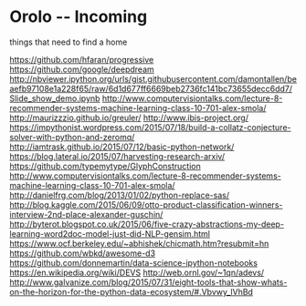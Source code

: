 Orolo -- Incoming
=================

things that need to find a home



https://github.com/hfaran/progressive
https://github.com/google/deepdream
http://nbviewer.ipython.org/urls/gist.githubusercontent.com/damontallen/beaefb97108e1a228f65/raw/6d1d677ff6669beb2736fc141bc73655decc6dd7/Slide_show_demo.ipynb
http://www.computervisiontalks.com/lecture-8-recommender-systems-machine-learning-class-10-701-alex-smola/
http://maurizzzio.github.io/greuler/
http://www.ibis-project.org/
https://impythonist.wordpress.com/2015/07/18/build-a-collatz-conjecture-solver-with-python-and-zeromq/
http://iamtrask.github.io/2015/07/12/basic-python-network/
https://blog.lateral.io/2015/07/harvesting-research-arxiv/
https://github.com/typemytype/GlyphConstruction
http://www.computervisiontalks.com/lecture-8-recommender-systems-machine-learning-class-10-701-alex-smola/
http://danielfrg.com/blog/2013/01/02/python-replace-sas/
http://blog.kaggle.com/2015/06/09/otto-product-classification-winners-interview-2nd-place-alexander-guschin/
http://byterot.blogspot.co.uk/2015/06/five-crazy-abstractions-my-deep-learning-word2doc-model-just-did-NLP-gensim.html
https://www.ocf.berkeley.edu/~abhishek/chicmath.htm?resubmit=hn
https://github.com/wbkd/awesome-d3
https://github.com/donnemartin/data-science-ipython-notebooks
https://en.wikipedia.org/wiki/DEVS
http://web.ornl.gov/~1qn/adevs/
http://www.galvanize.com/blog/2015/07/31/eight-tools-that-show-whats-on-the-horizon-for-the-python-data-ecosystem/#.Vbvwy_lVhBd